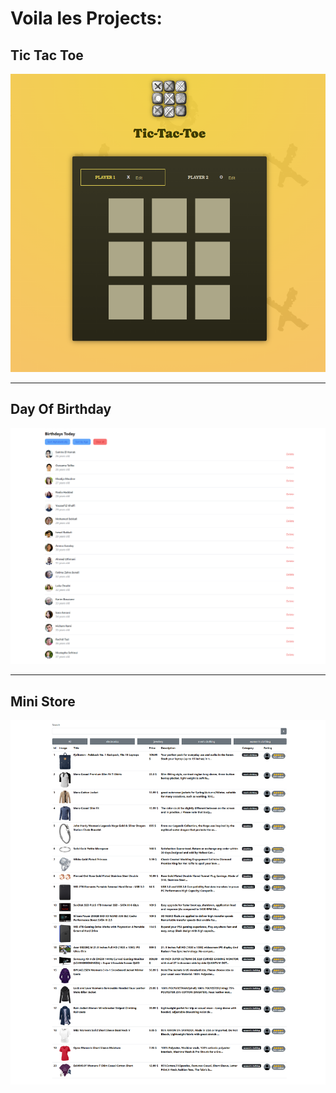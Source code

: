 # Voila les Projects:

## Tic Tac Toe

![Tic Tac Toe](/tic_tac_toe/public/assets/image/tictactoe.png)

<hr>

## Day Of Birthday

![Day Of Birthday](/day_of_birthday/public/assets/image/birthday.png)

<hr>

## Mini Store

![Mini Store](/mini-store/public/assets/image/allProducts.png)
